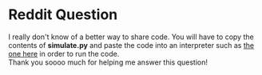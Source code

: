# Reddit Question

I really don't know of a better way to share code.  You will have to copy the contents of **simulate.py** and paste the code into an interpreter such as [the one here](https://www.programiz.com/python-programming/online-compiler/#google_vignette) in order to run the code.  
Thank you soooo much for helping me answer this question!  
